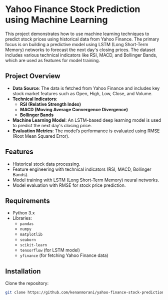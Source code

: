 # Yahoo Finance Stock Prediction using Machine Learning

This project demonstrates how to use machine learning techniques to predict stock prices using historical data from Yahoo Finance. The primary focus is on building a predictive model using LSTM (Long Short-Term Memory) networks to forecast the next day's closing prices. The dataset includes various technical indicators like RSI, MACD, and Bollinger Bands, which are used as features for model training.

## Project Overview
- **Data Source**: The data is fetched from Yahoo Finance and includes key stock market features such as Open, High, Low, Close, and Volume.
- **Technical Indicators**: 
  - **RSI (Relative Strength Index)**
  - **MACD (Moving Average Convergence Divergence)**
  - **Bollinger Bands**
- **Machine Learning Model**: An LSTM-based deep learning model is used to predict the next day's closing price.
- **Evaluation Metrics**: The model’s performance is evaluated using RMSE (Root Mean Squared Error).

## Features
- Historical stock data processing.
- Feature engineering with technical indicators (RSI, MACD, Bollinger Bands).
- Model training with LSTM (Long Short-Term Memory) neural networks.
- Model evaluation with RMSE for stock price prediction.

## Requirements
- Python 3.x
- Libraries:
  - `pandas`
  - `numpy`
  - `matplotlib`
  - `seaborn`
  - `scikit-learn`
  - `tensorflow` (for LSTM model)
  - `yfinance` (for fetching Yahoo Finance data)

## Installation

Clone the repository:
```bash
git clone https://github.com/kenanmorani/yahoo-finance-stock-prediction.git
